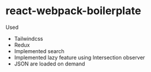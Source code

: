 # react-webpack-boilerplate

Used
* Tailwindcss
* Redux
* Implemented search
* Implemented lazy feature using Intersection observer
* JSON are loaded on demand
